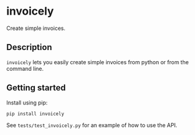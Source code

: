 # invoicely

Create simple invoices.

## Description

`invoicely` lets you easily create simple invoices from python or from the command line.

## Getting started

Install using pip:

```bash
pip install invoicely
```

See `tests/test_invoicely.py` for an example of how to use the API.
